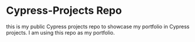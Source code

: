 # Cypress-Projects Repo
this is my public Cypress projects repo to showcase my portfolio in Cypress projects. I am using this repo as my portfolio.
